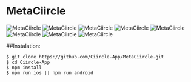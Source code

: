 # MetaCiircle

<img alt='MetaCiircle' src='./readmeAssets/1.png' />
<img alt='MetaCiircle' src='./readmeAssets/2.png' />
<img alt='MetaCiircle' src='./readmeAssets/3.png' />
<img alt='MetaCiircle' src='./readmeAssets/4.png' />
<img alt='MetaCiircle' src='./readmeAssets/5.png' />
<img alt='MetaCiircle' src='./readmeAssets/6.png' />
<img alt='MetaCiircle' src='./readmeAssets/7.png' />
<img alt='MetaCiircle' src='./readmeAssets/8.png' />

##Instalation:

```
$ git clone https://github.com/Ciircle-App/MetaCiircle.git
$ cd Ciircle-App
$ npm install
$ npm run ios || npm run android
```
